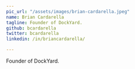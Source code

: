 ```yaml
---
pic_url: "/assets/images/brian-cardarella.jpeg"
name: Brian Cardarella
tagline: Founder of DockYard.
github: bcardarella
twitter: bcardarella
linkedin: /in/briancardarella/

---
```

Founder of DockYard.
